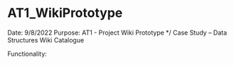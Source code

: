 # AT1_WikiPrototype
Date: 9/8/2022
Purpose: AT1 - Project Wiki Prototype */
Case Study – Data Structures Wiki Catalogue

Functionality:
